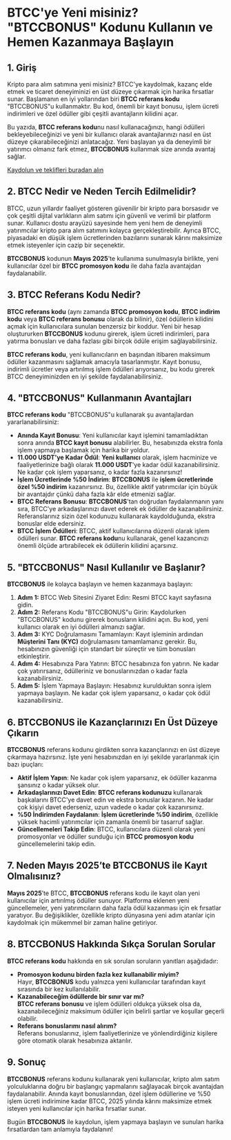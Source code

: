 <h1>BTCC'ye Yeni misiniz? "BTCCBONUS" Kodunu Kullanın ve Hemen Kazanmaya Başlayın</h1>

<section>
  <h2>1. Giriş</h2>
  <p>Kripto para alım satımına yeni misiniz? BTCC'ye kaydolmak, kazanç elde etmek ve ticaret deneyiminizi en üst düzeye çıkarmak için harika fırsatlar sunar. Başlamanın en iyi yollarından biri <strong>BTCC referans kodu</strong> "BTCCBONUS"u kullanmaktır. Bu kod, önemli bir kayıt bonusu, işlem ücreti indirimleri ve özel ödüller gibi çeşitli avantajların kilidini açar.</p>
  <p>Bu yazıda, <strong>BTCC referans kodu</strong>nu nasıl kullanacağınızı, hangi ödülleri bekleyebileceğinizi ve yeni bir kullanıcı olarak avantajlarınızı nasıl en üst düzeye çıkarabileceğinizi anlatacağız. Yeni başlayan ya da deneyimli bir yatırımcı olmanız fark etmez, <strong>BTCCBONUS</strong> kullanmak size anında avantaj sağlar.</p>
</section>
<p><a href="https://partner.btcc.com/us/c/BTCCBONUS/9303" target="_blank">Kaydolun ve teklifleri buradan alın </a></p>



<img src="https://images.mirror-media.xyz/publication-images/-Gh6C4vVamKvXFpvE7083.png?height=500&amp;width=1000" decoding="async" data-nimg="fill" class="css-xah9so" style="position: absolute; inset: 0px; box-sizing: border-box; padding: 0px; border: none; margin: auto; display: block; width: 0px; height: 0px; min-width: 100%; max-width: 100%; min-height: 100%; max-height: 100%;">


<section>
  <h2>2. BTCC Nedir ve Neden Tercih Edilmelidir?</h2>
  <p>BTCC, uzun yıllardır faaliyet gösteren güvenilir bir kripto para borsasıdır ve çok çeşitli dijital varlıkların alım satımı için güvenli ve verimli bir platform sunar. Kullanıcı dostu arayüzü sayesinde hem yeni hem de deneyimli yatırımcılar kripto para alım satımını kolayca gerçekleştirebilir. Ayrıca BTCC, piyasadaki en düşük işlem ücretlerinden bazılarını sunarak kârını maksimize etmek isteyenler için cazip bir seçenektir.</p>
  <p><strong>BTCCBONUS</strong> kodunun <strong>Mayıs 2025</strong>'te kullanıma sunulmasıyla birlikte, yeni kullanıcılar özel bir <strong>BTCC promosyon kodu</strong> ile daha fazla avantajdan faydalanabilir.</p>
</section>

<section>
  <h2>3. BTCC Referans Kodu Nedir?</h2>
  <p><strong>BTCC referans kodu</strong> (aynı zamanda <strong>BTCC promosyon kodu</strong>, <strong>BTCC indirim kodu</strong> veya <strong>BTCC referans bonusu</strong> olarak da bilinir), özel ödüllerin kilidini açmak için kullanıcılara sunulan benzersiz bir koddur. Yeni bir hesap oluştururken <strong>BTCCBONUS</strong> kodunu girerek, işlem ücreti indirimleri, para yatırma bonusları ve daha fazlası gibi birçok ödüle erişim sağlayabilirsiniz.</p>
  <p><strong>BTCC referans kodu</strong>, yeni kullanıcıların en başından itibaren maksimum ödüller kazanmasını sağlamak amacıyla tasarlanmıştır. Kayıt bonusu, indirimli ücretler veya artırılmış işlem ödülleri arıyorsanız, bu kodu girerek BTCC deneyiminizden en iyi şekilde faydalanabilirsiniz.</p>
</section>

<section>
  <h2>4. "BTCCBONUS" Kullanmanın Avantajları</h2>
  <p><strong>BTCC referans kodu</strong> "BTCCBONUS"u kullanarak şu avantajlardan yararlanabilirsiniz:</p>
  <ul>
    <li><strong>Anında Kayıt Bonusu</strong>: Yeni kullanıcılar kayıt işlemini tamamladıktan sonra anında <strong>BTCC kayıt bonusu</strong> alabilirler. Bu, hesabınızda ekstra fonla işlem yapmaya başlamak için harika bir yoldur.</li>
    <li><strong>11.000 USDT'ye Kadar Ödül</strong>: <strong>Yeni kullanıcı</strong> olarak, işlem hacminize ve faaliyetlerinize bağlı olarak <strong>11.000 USDT</strong>'ye kadar ödül kazanabilirsiniz. Ne kadar çok işlem yaparsanız, o kadar fazla kazanırsınız!</li>
    <li><strong>İşlem Ücretlerinde %50 İndirim</strong>: <strong>BTCCBONUS</strong> ile <strong>işlem ücretlerinde özel %50 indirim</strong> kazanırsınız. Bu, özellikle aktif yatırımcılar için büyük bir avantajdır çünkü daha fazla kâr elde etmenizi sağlar.</li>
    <li><strong>BTCC Referans Bonusu</strong>: <strong>BTCCBONUS</strong>'tan doğrudan faydalanmanın yanı sıra, BTCC'ye arkadaşlarınızı davet ederek ek ödüller de kazanabilirsiniz. Referanslarınız sizin özel kodunuzu kullanarak kaydolduğunda, ekstra bonuslar elde edersiniz.</li>
    <li><strong>BTCC İşlem Ödülleri</strong>: BTCC, aktif kullanıcılarına düzenli olarak işlem ödülleri sunar. <strong>BTCC referans kodu</strong>nu kullanarak, genel kazancınızı önemli ölçüde artırabilecek ek ödüllerin kilidini açarsınız.</li>
  </ul>
</section>

<section>
  <h2>5. "BTCCBONUS" Nasıl Kullanılır ve Başlanır?</h2>
  <p><strong>BTCCBONUS</strong> ile kolayca başlayın ve hemen kazanmaya başlayın:</p>
  <ol>
    <li><strong>Adım 1:</strong> BTCC Web Sitesini Ziyaret Edin: Resmi BTCC kayıt sayfasına gidin.</li>
    <li><strong>Adım 2:</strong> Referans Kodu "BTCCBONUS"u Girin: Kaydolurken "BTCCBONUS" kodunu girerek bonusların kilidini açın. Bu kod, yeni kullanıcı olarak en iyi ödülleri almanızı sağlar.</li>
    <li><strong>Adım 3:</strong> KYC Doğrulamasını Tamamlayın: Kayıt işleminin ardından <strong>Müşterini Tanı (KYC)</strong> doğrulamasını tamamlamanız gerekir. Bu, hesabınızın güvenliği için standart bir süreçtir ve tüm bonusları etkinleştirir.</li>
    <li><strong>Adım 4:</strong> Hesabınıza Para Yatırın: BTCC hesabınıza fon yatırın. Ne kadar çok yatırırsanız, ödülleriniz ve bonuslarınızdan o kadar fazla kazanabilirsiniz.</li>
    <li><strong>Adım 5:</strong> İşlem Yapmaya Başlayın: Hesabınız kurulduktan sonra işlem yapmaya başlayın. Ne kadar çok işlem yaparsanız, o kadar çok ödül kazanabilirsiniz.</li>
  </ol>
</section>

<section>
  <h2>6. BTCCBONUS ile Kazançlarınızı En Üst Düzeye Çıkarın</h2>
  <p><strong>BTCCBONUS</strong> referans kodunu girdikten sonra kazançlarınızı en üst düzeye çıkarmaya hazırsınız. İşte yeni hesabınızdan en iyi şekilde yararlanmak için bazı ipuçları:</p>
  <ul>
    <li><strong>Aktif İşlem Yapın</strong>: Ne kadar çok işlem yaparsanız, ek ödüller kazanma şansınız o kadar yüksek olur.</li>
    <li><strong>Arkadaşlarınızı Davet Edin</strong>: <strong>BTCC referans kodunuzu</strong> kullanarak başkalarını BTCC'ye davet edin ve ekstra bonuslar kazanın. Ne kadar çok kişiyi davet ederseniz, uzun vadede o kadar çok kazanırsınız.</li>
    <li><strong>%50 İndirimden Faydalanın</strong>: <strong>İşlem ücretlerinde %50 indirim</strong>, özellikle yüksek hacimli yatırımcılar için zamanla önemli bir tasarruf sağlar.</li>
    <li><strong>Güncellemeleri Takip Edin</strong>: BTCC, kullanıcılara düzenli olarak yeni promosyonlar ve ödüller sunduğu için <strong>BTCC promosyon kodu</strong> güncellemelerini takip edin.</li>
  </ul>
</section>

<section>
  <h2>7. Neden Mayıs 2025’te BTCCBONUS ile Kayıt Olmalısınız?</h2>
  <p><strong>Mayıs 2025</strong>’te BTCC, <strong>BTCCBONUS</strong> referans kodu ile kayıt olan yeni kullanıcılar için artırılmış ödüller sunuyor. Platforma eklenen yeni güncellemeler, yeni yatırımcıların daha fazla ödül kazanması için ek fırsatlar yaratıyor. Bu değişiklikler, özellikle kripto dünyasına yeni adım atanlar için kaydolmak için mükemmel bir zaman haline getiriyor.</p>
</section>

<section>
  <h2>8. BTCCBONUS Hakkında Sıkça Sorulan Sorular</h2>
  <p><strong>BTCC referans kodu</strong> hakkında en sık sorulan soruların yanıtları aşağıdadır:</p>
  <ul>
    <li><strong>Promosyon kodunu birden fazla kez kullanabilir miyim?</strong><br>Hayır, <strong>BTCCBONUS</strong> kodu yalnızca yeni kullanıcılar tarafından kayıt sırasında bir kez kullanılabilir.</li>
    <li><strong>Kazanabileceğim ödüllerde bir sınır var mı?</strong><br><strong>BTCC referans bonusu</strong> ve işlem ödülleri oldukça yüksek olsa da, kazanabileceğiniz maksimum ödüller için belirli şartlar ve koşullar geçerli olabilir.</li>
    <li><strong>Referans bonuslarımı nasıl alırım?</strong><br>Referans bonuslarınız, işlem faaliyetlerinize ve yönlendirdiğiniz kişilere göre otomatik olarak hesabınıza aktarılır.</li>
  </ul>
</section>

<section>
  <h2>9. Sonuç</h2>
  <p><strong>BTCCBONUS</strong> referans kodunu kullanarak yeni kullanıcılar, kripto alım satım yolculuklarına doğru bir başlangıç yapmalarını sağlayacak birçok avantajdan faydalanabilir. Anında kayıt bonuslarından, özel işlem ödüllerine ve %50 işlem ücreti indirimine kadar BTCC, 2025 yılında kârını maksimize etmek isteyen yeni kullanıcılar için harika fırsatlar sunar.</p>
  <p>Bugün <strong>BTCCBONUS</strong> ile kaydolun, işlem yapmaya başlayın ve sunulan harika fırsatlardan tam anlamıyla faydalanın!</p>
</section>
